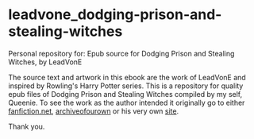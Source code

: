 # leadvone_dodging-prison-and-stealing-witches
Personal repository for: Epub source for Dodging Prison and Stealing Witches, by LeadVonE



The source text and artwork in this ebook are the work of LeadVonE and inspired by Rowling's Harry Potter series. This is a repository for quality epub files of Dodging Prison and Stealing Witches compiled by my self, Queenie. To see the work as the author intended it originally go to either [fanfiction.net](https://www.fanfiction.net/s/11574569/1/Dodging-Prison-and-Stealing-Witches-Revenge-is-Best-Served-Raw), [archiveofourown](https://archiveofourown.org/works/5058703) or his very own [site](https://dpasw.com/).

Thank you.
